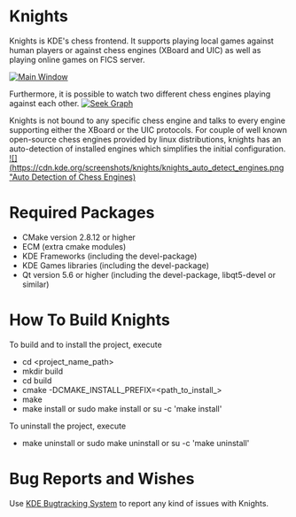 # Knights

Knights is KDE's chess frontend. It supports playing local games against human players or against chess engines (XBoard and UIC) as well as playing online games on FICS server.

[![](https://cdn.kde.org/screenshots/knights/knights_main.png "Main Window")](https://cdn.kde.org/screenshots/knights/knights_main.png)

Furthermore, it is possible to watch two different chess engines playing against each other.
[![](https://cdn.kde.org/screenshots/knights/knights_seek_graph.png "Seek Graph")](https://cdn.kde.org/screenshots/knights/knights_seek_graph.png)


Knights is not bound to any specific chess engine and talks to every engine supporting either the XBoard or the UIC protocols. For couple of well known open-source chess engines provided by linux distributions, knights has an auto-detection of installed engines which simplifies the initial configuration.
[![](https://cdn.kde.org/screenshots/knights/knights_auto_detect_engines.png "Auto Detection of Chess Engines)](https://cdn.kde.org/screenshots/knights/knights_auto_detect_engines.png)


# Required Packages

* CMake version 2.8.12 or higher
* ECM (extra cmake modules)
* KDE Frameworks (including the devel-package)
* KDE Games libraries (including the devel-package)
* Qt version 5.6 or higher (including the devel-package, libqt5-devel or similar)


# How To Build Knights

To build and to install the project, execute

* cd <project_name_path>
* mkdir build
* cd build
* cmake -DCMAKE_INSTALL_PREFIX=<path_to_install_>
* make
* make install or sudo make install or su -c 'make install'

To uninstall the project, execute
* make uninstall or sudo make uninstall or su -c 'make uninstall'


# Bug Reports and Wishes
Use [KDE Bugtracking System](https://bugs.kde.org/) to report any kind of issues with Knights.
